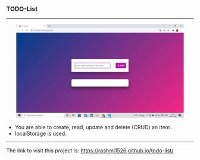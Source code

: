 ### TODO-List

***

<p align="center">
 <img src="https://github.com/Rashmi1526/todo-list/blob/main/assets/todo-list-view.jpg" alt="TODO-LIST" width="450" height"550">
 </p>



   * You are able to create, read, update and delete (CRUD) an item . 
   * localStorage is used.




***


 
 The link to visit this project is: https://rashmi1526.github.io/todo-list/
 
     

